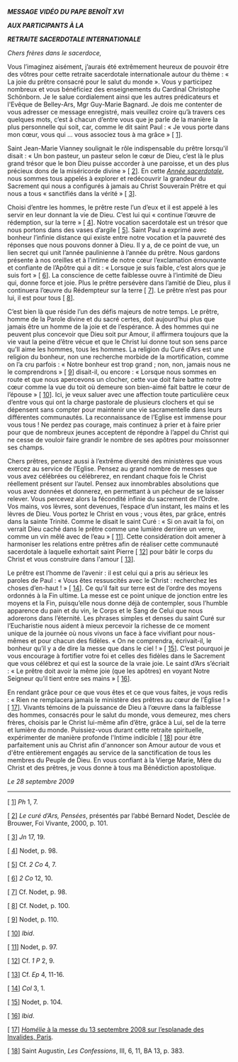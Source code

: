 ***MESSAGE VIDÉO DU PAPE BENOÎT XVI***

***AUX PARTICIPANTS À LA***

***RETRAITE SACERDOTALE INTERNATIONALE***

*Chers frères dans le sacerdoce,*

Vous l’imaginez aisément, j’aurais été extrêmement heureux de pouvoir être des vôtres pour cette retraite sacerdotale internationale autour du thème : « La joie du prêtre consacré pour le salut du monde ». Vous y participez nombreux et vous bénéficiez des enseignements du Cardinal Christophe Schönborn. Je le salue cordialement ainsi que les autres prédicateurs et l'Evêque de Belley-Ars, Mgr Guy-Marie Bagnard. Je dois me contenter de vous adresser ce message enregistré, mais veuillez croire qu’à travers ces quelques mots, c’est à chacun d’entre vous que je parle de la manière la plus personnelle qui soit, car, comme le dit saint Paul : « Je vous porte dans mon cœur, vous qui … vous associez tous à ma grâce » \[ [1](#_ftn1 "")\].

Saint Jean-Marie Vianney soulignait le rôle indispensable du prêtre lorsqu'il disait : « Un bon pasteur, un pasteur selon le cœur de Dieu, c’est là le plus grand trésor que le bon Dieu puisse accorder à une paroisse, et un des plus précieux dons de la miséricorde divine » \[ [2](#_ftn2 "")\]. En cette *[Année sacerdotale](http://www.vatican.va/special/anno_sac/index_fr.html)*, nous sommes tous appelés à explorer et redécouvrir la grandeur du Sacrement qui nous a configurés à jamais au Christ Souverain Prêtre et qui nous a tous « sanctifiés dans la vérité » \[ [3](#_ftn3 "")\].

Choisi d’entre les hommes, le prêtre reste l’un d’eux et il est appelé à les servir en leur donnant la vie de Dieu. C’est lui qui « continue l’œuvre de rédemption, sur la terre » \[ [4](#_ftn4 "")\]. Notre vocation sacerdotale est un trésor que nous portons dans des vases d’argile \[ [5](#_ftn5 "")\]. Saint Paul a exprimé avec bonheur l’infinie distance qui existe entre notre vocation et la pauvreté des réponses que nous pouvons donner à Dieu. Il y a, de ce point de vue, un lien secret qui unit l’année paulinienne à l’année du prêtre. Nous gardons présente à nos oreilles et à l’intime de notre cœur l’exclamation émouvante et confiante de l’Apôtre qui a dit : « Lorsque je suis faible, c’est alors que je suis fort » \[ [6](#_ftn6 "")\]. La conscience de cette faiblesse ouvre à l’intimité de Dieu qui, donne force et joie. Plus le prêtre persévère dans l’amitié de Dieu, plus il continuera l’œuvre du Rédempteur sur la terre \[ [7](#_ftn7 "")\]. Le prêtre n’est pas pour lui, il est pour tous \[ [8](#_ftn8 "")\].

C’est bien là que réside l’un des défis majeurs de notre temps. Le prêtre, homme de la Parole divine et du sacré certes, doit aujourd’hui plus que jamais être un homme de la joie et de l’espérance. À des hommes qui ne peuvent plus concevoir que Dieu soit pur Amour, il affirmera toujours que la vie vaut la peine d’être vécue et que le Christ lui donne tout son sens parce qu’Il aime les hommes, tous les hommes. La religion du Curé d’Ars est une religion du bonheur, non une recherche morbide de la mortification, comme on l’a cru parfois : « Notre bonheur est trop grand ; non, non, jamais nous ne le comprendrons » \[ [9](#_ftn9 "")\] disait-il, ou encore : « Lorsque nous sommes en route et que nous apercevons un clocher, cette vue doit faire battre notre cœur comme la vue du toit où demeure son bien-aimé fait battre le cœur de l’épouse » \[ [10](#_ftn10 "")\]. Ici, je veux saluer avec une affection toute particulière ceux d’entre vous qui ont la charge pastorale de plusieurs clochers et qui se dépensent sans compter pour maintenir une vie sacramentelle dans leurs différentes communautés. La reconnaissance de l’Eglise est immense pour vous tous ! Ne perdez pas courage, mais continuez à prier et à faire prier pour que de nombreux jeunes acceptent de répondre à l’appel du Christ qui ne cesse de vouloir faire grandir le nombre de ses apôtres pour moissonner ses champs.

Chers prêtres, pensez aussi à l’extrême diversité des ministères que vous exercez au service de l’Eglise. Pensez au grand nombre de messes que vous avez célébrées ou célébrerez, en rendant chaque fois le Christ réellement présent sur l’autel. Pensez aux innombrables absolutions que vous avez données et donnerez, en permettant à un pécheur de se laisser relever. Vous percevez alors la fécondité infinie du sacrement de l’Ordre. Vos mains, vos lèvres, sont devenues, l’espace d’un instant, les mains et les lèvres de Dieu. Vous portez le Christ en vous ; vous êtes, par grâce, entrés dans la sainte Trinité. Comme le disait le saint Curé : « Si on avait la foi, on verrait Dieu caché dans le prêtre comme une lumière derrière un verre, comme un vin mêlé avec de l’eau » \[ [11](#_ftn11 "")\]. Cette considération doit amener à harmoniser les relations entre prêtres afin de réaliser cette communauté sacerdotale à laquelle exhortait saint Pierre \[ [12](#_ftn12 "")\] pour bâtir le corps du Christ et vous construire dans l'amour \[ [13](#_ftn13 "")\].

Le prêtre est l’homme de l’avenir : il est celui qui a pris au sérieux les paroles de Paul : « Vous êtes ressuscités avec le Christ : recherchez les choses d’en-haut ! » \[ [14](#_ftn14 "")\]. Ce qu’il fait sur terre est de l’ordre des moyens ordonnés à la Fin ultime. La messe est ce point unique de jonction entre les moyens et la Fin, puisqu’elle nous donne déjà de contempler, sous l’humble apparence du pain et du vin, le Corps et le Sang de Celui que nous adorerons dans l’éternité. Les phrases simples et denses du saint Curé sur l’Eucharistie nous aident à mieux percevoir la richesse de ce moment unique de la journée où nous vivons un face à face vivifiant pour nous-mêmes et pour chacun des fidèles. « On ne comprendra, écrivait-il, le bonheur qu’il y a de dire la messe que dans le ciel ! » \[ [15](#_ftn15 "")\]. C’est pourquoi je vous encourage à fortifier votre foi et celles des fidèles dans le Sacrement que vous célébrez et qui est la source de la vraie joie. Le saint d’Ars s’écriait : « Le prêtre doit avoir la même joie (que les apôtres) en voyant Notre Seigneur qu’il tient entre ses mains » \[ [16](#_ftn16 "")\].

En rendant grâce pour ce que vous êtes et ce que vous faites, je vous redis : « Rien ne remplacera jamais le ministère des prêtres au cœur de l’Église ! » \[ [17](#_ftn17 "")\]. Vivants témoins de la puissance de Dieu à l’œuvre dans la faiblesse des hommes, consacrés pour le salut du monde, vous demeurez, mes chers frères, choisis par le Christ lui-même afin d’être, grâce à Lui, sel de la terre et lumière du monde. Puissiez-vous durant cette retraite spirituelle, expérimenter de manière profonde l'Intime indicible \[ [18](#_ftn18 "")\] pour être parfaitement unis au Christ afin d'annoncer son Amour autour de vous et d'être entièrement engagés au service de la sanctification de tous les membres du Peuple de Dieu. En vous confiant à la Vierge Marie, Mère du Christ et des prêtres, je vous donne à tous ma Bénédiction apostolique.

*Le 28 septembre 2009*

* * *

\[ [1](#_ftnref1 "")\] *Ph* 1, 7.

\[ [2](#_ftnref2 "")\] *Le curé d’Ars, Pensées*, présentés par l’abbé Bernard Nodet, Desclée de Brouwer, Foi Vivante, 2000, p. 101.

\[ [3](#_ftnref3 "")\] *Jn* 17, 19.

\[ [4](#_ftnref4 "")\] Nodet, p. 98.

\[ [5](#_ftnref5 "")\] Cf. *2 Co* 4, 7.

\[ [6](#_ftnref6 "")\] *2 Co* 12, 10.

\[ [7](#_ftnref7 "")\] Cf. Nodet, p. 98.

\[ [8](#_ftnref8 "")\] Cf. Nodet, p. 100.

\[ [9](#_ftnref9 "")\] Nodet, p. 110.

\[ [10](#_ftnref10 "")\] *Ibid*.

\[ [11](#_ftnref11 "")\] Nodet, p. 97.

\[ [12](#_ftnref12 "")\] Cf. *1 P* 2, 9.

\[ [13](#_ftnref13 "")\] Cf. *Ep* 4, 11-16.

\[ [14](#_ftnref14 "")\] *Col* 3, 1.

\[ [15](#_ftnref15 "")\] Nodet, p. 104.

\[ [16](#_ftnref16 "")\] *Ibid*.

\[ [17](#_ftnref17 "")\] [*Homélie* à la messe du 13 septembre 2008 sur l’esplanade des Invalides, Paris](/content/benedict-xvi/fr/homilies/2008/documents/hf_ben-xvi_hom_20080913_parigi-esplanade.html).

\[ [18](#_ftnref18 "")\] Saint Augustin, *Les Confessions*, III, 6, 11, BA 13, p. 383.